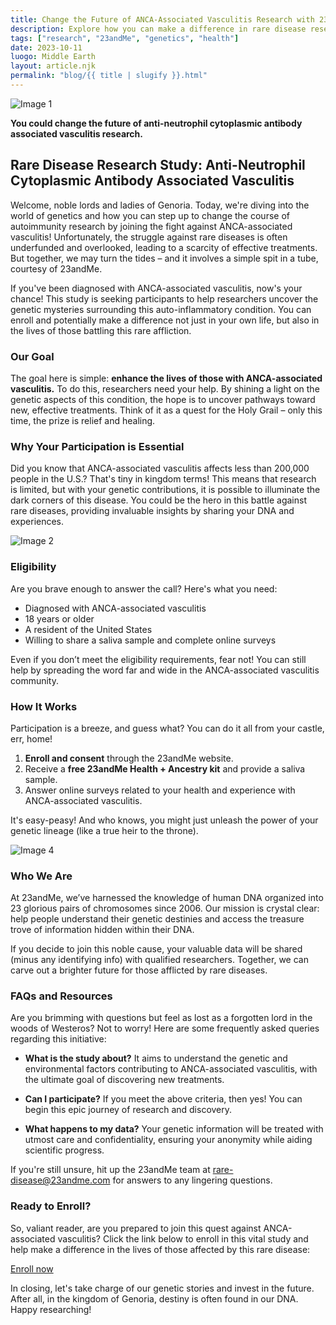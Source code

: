 ```yaml
---
title: Change the Future of ANCA-Associated Vasculitis Research with 23andMe
description: Explore how you can make a difference in rare disease research through personal participation.
tags: ["research", "23andMe", "genetics", "health"]
date: 2023-10-11
luogo: Middle Earth
layout: article.njk
permalink: "blog/{{ title | slugify }}.html"
---
```


![Image 1](https://www.23andme.com/assets/svg/mrd/anca-associated-vasculitis.svg)

**You could change the future of anti-neutrophil cytoplasmic antibody associated vasculitis research.**

## Rare Disease Research Study: Anti-Neutrophil Cytoplasmic Antibody Associated Vasculitis

Welcome, noble lords and ladies of Genoria. Today, we're diving into the world of genetics and how you can step up to change the course of autoimmunity research by joining the fight against ANCA-associated vasculitis! Unfortunately, the struggle against rare diseases is often underfunded and overlooked, leading to a scarcity of effective treatments. But together, we may turn the tides – and it involves a simple spit in a tube, courtesy of 23andMe.

If you've been diagnosed with ANCA-associated vasculitis, now's your chance! This study is seeking participants to help researchers uncover the genetic mysteries surrounding this auto-inflammatory condition. You can enroll and potentially make a difference not just in your own life, but also in the lives of those battling this rare affliction.

### Our Goal

The goal here is simple: **enhance the lives of those with ANCA-associated vasculitis.** To do this, researchers need your help. By shining a light on the genetic aspects of this condition, the hope is to uncover pathways toward new, effective treatments. Think of it as a quest for the Holy Grail – only this time, the prize is relief and healing.

### Why Your Participation is Essential

Did you know that ANCA-associated vasculitis affects less than 200,000 people in the U.S.? That's tiny in kingdom terms! This means that research is limited, but with your genetic contributions, it is possible to illuminate the dark corners of this disease. You could be the hero in this battle against rare diseases, providing invaluable insights by sharing your DNA and experiences.

![Image 2](https://www.23andme.com/assets/svg/mrd/our-goal.svg)

### Eligibility

Are you brave enough to answer the call? Here's what you need:

* Diagnosed with ANCA-associated vasculitis
* 18 years or older
* A resident of the United States
* Willing to share a saliva sample and complete online surveys

Even if you don’t meet the eligibility requirements, fear not! You can still help by spreading the word far and wide in the ANCA-associated vasculitis community.

### How It Works

Participation is a breeze, and guess what? You can do it all from your castle, err, home! 

1. **Enroll and consent** through the 23andMe website.
2. Receive a **free 23andMe Health + Ancestry kit** and provide a saliva sample.
3. Answer online surveys related to your health and experience with ANCA-associated vasculitis.

It's easy-peasy! And who knows, you might just unleash the power of your genetic lineage (like a true heir to the throne).

![Image 4](https://data:image/gif;base64,R0lGODlhAQABAIAAAAAAAP///yH5BAEAAAAALAAAAAABAAEAAAIBRAA7)

### Who We Are

At 23andMe, we’ve harnessed the knowledge of human DNA organized into 23 glorious pairs of chromosomes since 2006. Our mission is crystal clear: help people understand their genetic destinies and access the treasure trove of information hidden within their DNA.

If you decide to join this noble cause, your valuable data will be shared (minus any identifying info) with qualified researchers. Together, we can carve out a brighter future for those afflicted by rare diseases.

### FAQs and Resources

Are you brimming with questions but feel as lost as a forgotten lord in the woods of Westeros? Not to worry! Here are some frequently asked queries regarding this initiative:

- **What is the study about?**
  It aims to understand the genetic and environmental factors contributing to ANCA-associated vasculitis, with the ultimate goal of discovering new treatments.

- **Can I participate?**
  If you meet the above criteria, then yes! You can begin this epic journey of research and discovery.

- **What happens to my data?**
  Your genetic information will be treated with utmost care and confidentiality, ensuring your anonymity while aiding scientific progress.

If you're still unsure, hit up the 23andMe team at [rare-disease@23andme.com](mailto:rare-disease@23andme.com) for answers to any lingering questions.

### Ready to Enroll?

So, valiant reader, are you prepared to join this quest against ANCA-associated vasculitis? Click the link below to enroll in this vital study and help make a difference in the lives of those affected by this rare disease:

[Enroll now](https://enroll.23andme.com/research/rare-disease/identity/)

In closing, let's take charge of our genetic stories and invest in the future. After all, in the kingdom of Genoria, destiny is often found in our DNA. Happy researching!

![Image 5](data:image/gif;base64,R0lGODlhAQABAIAAAAAAAP///yH5BAEAAAAALAAAAAABAAEAAAIBRAA7)